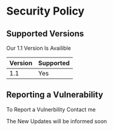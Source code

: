 # Security Policy

## Supported Versions

Our 1.1 Version Is Availible

| Version | Supported          |
| ------- | ------------------ |
| 1.1     |   Yes              |

## Reporting a Vulnerability

To Report a Vulnerbility Contact me

The New Updates will be informed soon
